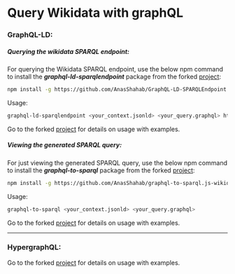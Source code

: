 # Query Wikidata with graphQL

### **GraphQL-LD:**
##### Querying the wikidata SPARQL endpoint:

For querying the Wikidata SPARQL endpoint, use the below npm command to install the ***graphql-ld-sparqlendpoint*** package from the forked [project](https://github.com/AnasShahab/GraphQL-LD-SPARQLEndpoint.js-wikidata): 
```sh
npm install -g https://github.com/AnasShahab/GraphQL-LD-SPARQLEndpoint.js-wikidata/tarball/master
```

Usage:
```sh
graphql-ld-sparqlendpoint <your_context.jsonld> <your_query.graphql> https://query.wikidata.org/sparql
```
Go to the forked [project](https://github.com/AnasShahab/GraphQL-LD-SPARQLEndpoint.js-wikidata) for details on usage with examples.

##### Viewing the generated SPARQL query:

For just viewing the generated SPARQL query, use the below npm command to install the ***graphql-to-sparql*** package from the forked [project](https://github.com/AnasShahab/graphql-to-sparql.js-wikidata): 
```sh
npm install -g https://github.com/AnasShahab/graphql-to-sparql.js-wikidata/tarball/master
```

Usage:
```sh
graphql-to-sparql <your_context.jsonld> <your_query.graphql>
```
Go to the forked [project](https://github.com/AnasShahab/graphql-to-sparql.js-wikidata) for details on usage with examples.

* * *

### HypergraphQL:

Go to the forked [project](https://github.com/AnasShahab/hypergraphql-wikidata) for details on usage with examples.



